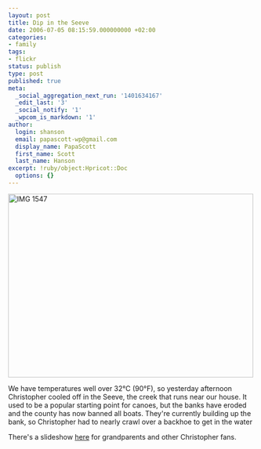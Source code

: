 ```yaml
---
layout: post
title: Dip in the Seeve
date: 2006-07-05 08:15:59.000000000 +02:00
categories:
- family
tags:
- flickr
status: publish
type: post
published: true
meta:
  _social_aggregation_next_run: '1401634167'
  _edit_last: '3'
  _social_notify: '1'
  _wpcom_is_markdown: '1'
author:
  login: shanson
  email: papascott-wp@gmail.com
  display_name: PapaScott
  first_name: Scott
  last_name: Hanson
excerpt: !ruby/object:Hpricot::Doc
  options: {}
---
```

<p><a href="http://www.flickr.com/photos/papascott/181730517/" title="Photo Sharing"><img src="https://static.flickr.com/65/181730517_1c4e127aff.jpg" width="500" height="375" alt="IMG 1547" /></a></p>
<p><!-- ckey="5C548C12" -->We have temperatures well over 32°C (90°F), so yesterday afternoon Christopher cooled off in the Seeve, the creek that runs near our house. It used to be a popular starting point for canoes, but the banks have eroded and the county has now banned all boats. They're currently building up the bank, so Christopher had to nearly crawl over a backhoe to get in the water</p>
<p>There's a slideshow <a href="http://www.flickr.com/photos/papascott/sets/72157594187886703/show/">here</a> for grandparents and other Christopher fans.</p>
